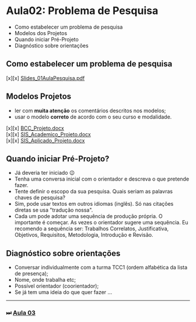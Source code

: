 # Aula02: Problema de Pesquisa

- Como estabelecer um problema de pesquisa  
- Modelos dos Projetos  
- Quando iniciar Pré-Projeto
- Diagnóstico sobre orientações  

## Como estabelecer um problema de pesquisa

[x][x] [Slides_01AulaPesquisa.pdf](Material/Slides_01AulaPesquisa.pdf "Slides_01AulaPesquisa.pdf")  

## Modelos Projetos

- ler com **muita atenção** os comentários descritos nos modelos;  
- usar o modelo **correto** de acordo com o seu curso e modalidade.  

[x][x] [BCC_Projeto.docx](Material/BCC_Projeto.docx "BCC_Projeto.docx")  
[x][x] [SIS_Academico_Projeto.docx](Material/SIS_Academico_Projeto.docx "SIS_Academico_Projeto.docx")  
[x][x] [SIS_Aplicado_Projeto.docx](Material/SIS_Aplicado_Projeto.docx "SIS_Aplicado_Projeto.docx")  

## Quando iniciar Pré-Projeto?

- Já deveria ter iniciado 😉  
- Tenha uma conversa inicial com o orientador e descreva o que pretende fazer.  
- Tente definir o escopo da sua pesquisa. Quais seriam as palavras chaves de pesquisa?  
- Sim, pode usar textos em outros idiomas (inglês). Só nas citações diretas se usa "tradução nossa".  
- Cada um pode adotar uma sequência de produção própria. O importante é começar. As vezes o orientador sugere uma sequência. Eu recomendo a sequência ser: Trabalhos Correlatos, Justificativa, Objetivos, Requisitos, Metodologia, Introdução e Revisão.  

## Diagnóstico sobre orientações

- Conversar individualmente com a turma TCC1 (ordem alfabética da lista de presença);  
- Nome, onde trabalha etc;  
- Possível orientador (coorientador);  
- Se já tem uma ideia do que quer fazer ...  

----------

### ⏭ [Aula 03](aula03Anotacoes.md "Aula 03")  

<!--
[FIXME: arrumar as fontes bibliográficas]  
## Principais Referências Bibliográficas​
-->